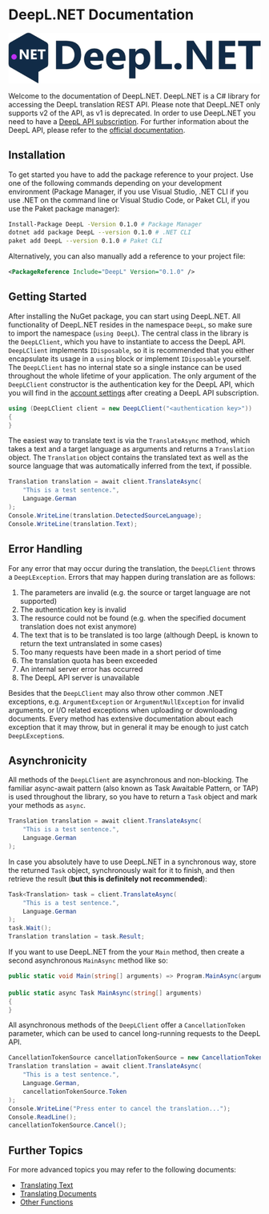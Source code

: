# DeepL.NET Documentation

![DeepL.NET Logo](https://github.com/lecode-official/deepl-dotnet/blob/master/documentation/images/banner.png "DeepL.NET Logo")

Welcome to the documentation of DeepL.NET. DeepL.NET is a C# library for accessing the DeepL translation REST API. Please note that DeepL.NET only supports v2 of the API, as v1 is deprecated. In order to use DeepL.NET you need to have a [DeepL API subscription](https://www.deepl.com/pro.html#developer). For further information about the DeepL API, please refer to the [official documentation](https://www.deepl.com/docs-api/introduction/).

## Installation

To get started you have to add the package reference to your project. Use one of the following commands depending on your development environment (Package Manager, if you use Visual Studio, .NET CLI if you use .NET on the command line or Visual Studio Code, or Paket CLI, if you use the Paket package manager):

```bash
Install-Package DeepL -Version 0.1.0 # Package Manager
dotnet add package DeepL --version 0.1.0 # .NET CLI
paket add DeepL --version 0.1.0 # Paket CLI
```

Alternatively, you can also manually add a reference to your project file:

```xml
<PackageReference Include="DeepL" Version="0.1.0" />
```

## Getting Started

After installing the NuGet package, you can start using DeepL.NET. All functionality of DeepL.NET resides in the namespace `DeepL`, so make sure to import the namespace (`using DeepL`). The central class in the library is the `DeepLClient`, which you have to instantiate to access the DeepL API. `DeepLClient` implements `IDisposable`, so it is recommended that you either encapsulate its usage in a `using` block or implement `IDisposable` yourself. The `DeepLClient` has no internal state so a single instance can be used throughout the whole lifetime of your application. The only argument of the `DeepLClient` constructor is the authentication key for the DeepL API, which you will find in the [account settings](https://www.deepl.com/pro-account.html) after creating a DeepL API subscription.

```csharp
using (DeepLClient client = new DeepLClient("<authentication key>"))
{
}
```

The easiest way to translate text is via the `TranslateAsync` method, which takes a text and a target language as arguments and returns a `Translation` object. The `Translation` object contains the translated text as well as the source language that was automatically inferred from the text, if possible.

```csharp
Translation translation = await client.TranslateAsync(
    "This is a test sentence.",
    Language.German
);
Console.WriteLine(translation.DetectedSourceLanguage);
Console.WriteLine(translation.Text);
```

## Error Handling

For any error that may occur during the translation, the `DeepLClient` throws a `DeepLException`. Errors that may happen during translation are as follows:

1. The parameters are invalid (e.g. the source or target language are not supported)
1. The authentication key is invalid
1. The resource could not be found (e.g. when the specified document translation does not exist anymore)
1. The text that is to be translated is too large (although DeepL is known to return the text untranslated in some cases)
1. Too many requests have been made in a short period of time
1. The translation quota has been exceeded
1. An internal server error has occurred
1. The DeepL API server is unavailable

Besides that the `DeepLClient` may also throw other common .NET exceptions, e.g. `ArgumentException` or `ArgumentNullException` for invalid arguments, or I/O related exceptions when uploading or downloading documents. Every method has extensive documentation about each exception that it may throw, but in general it may be enough to just catch `DeepLException`s.

## Asynchronicity

All methods of the `DeepLClient` are asynchronous and non-blocking. The familiar async-await pattern (also known as Task Awaitable Pattern, or TAP) is used throughout the library, so you have to return a `Task` object and mark your methods as `async`.

```csharp
Translation translation = await client.TranslateAsync(
    "This is a test sentence.",
    Language.German
);
```

In case you absolutely have to use DeepL.NET in a synchronous way, store the returned `Task` object, synchronously wait for it to finish, and then retrieve the result (**but this is definitely not recommended**):

```csharp
Task<Translation> task = client.TranslateAsync(
    "This is a test sentence.",
    Language.German
);
task.Wait();
Translation translation = task.Result;
```

If you want to use DeepL.NET from the your `Main` method, then create a second asynchronous `MainAsync` method like so:

```csharp
public static void Main(string[] arguments) => Program.MainAsync(arguments).Wait();

public static async Task MainAsync(string[] arguments)
{
}
```

All asynchronous methods of the `DeepLClient` offer a `CancellationToken` parameter, which can be used to cancel long-running requests to the DeepL API.

```csharp
CancellationTokenSource cancellationTokenSource = new CancellationTokenSource();
Translation translation = await client.TranslateAsync(
    "This is a test sentence.",
    Language.German,
    cancellationTokenSource.Token
);
Console.WriteLine("Press enter to cancel the translation...");
Console.ReadLine();
cancellationTokenSource.Cancel();
```

## Further Topics

For more advanced topics you may refer to the following documents:

- [Translating Text](https://github.com/lecode-official/deepl-dotnet/blob/master/documentation/translating-text.md)
- [Translating Documents](https://github.com/lecode-official/deepl-dotnet/blob/master/documentation/translating-documents.md)
- [Other Functions](https://github.com/lecode-official/deepl-dotnet/blob/master/documentation/other-functions.md)

